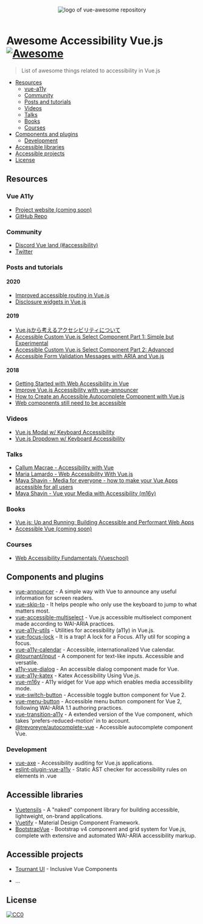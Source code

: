<p align="center">
  <br>
  <img src="https://avatars0.githubusercontent.com/u/38933658?s=200&v=4" alt="logo of vue-awesome repository">
  <br>
  <br>
</p>

# Awesome Accessibility Vue.js [![Awesome](https://cdn.rawgit.com/sindresorhus/awesome/d7305f38d29fed78fa85652e3a63e154dd8e8829/media/badge.svg)](https://github.com/sindresorhus/awesome)

> List of awesome things related to accessibility in Vue.js

- [Resources](#resources)
  - [vue-a11y](#vue-a11y)
  - [Community](#community)
  - [Posts and tutorials](#posts-and-tutorials)
  - [Videos](#videos)
  - [Talks](#talks)
  - [Books](#books)
  - [Courses](#courses)
- [Components and plugins](#components-and-plugins)
  - [Development](#development)
- [Accessible libraries](#accessible-libraries)
- [Accessible projects](#accessible-projects)
- [License](#license)

## Resources

### Vue A11y

- [Project website (coming soon)](https://vue-a11y.com/)
- [GitHub Repo](https://github.com/vue-a11y)

### Community

- [Discord Vue land (#accessibility)](https://vue.land/)
- [Twitter](https://twitter.com/vue_a11y)

### Posts and tutorials

#### 2020

- [Improved accessible routing in Vue.js](https://marcus.io/blog/improved-accessible-routing-vuejs)
- [Disclosure widgets in Vue.js](https://marcus.io/blog/disclosure-widget-vuejs)

#### 2019

- [Vue.jsから考えるアクセシビリティについて](https://yamanoku.net/vue-a11y/)
- [Accessible Custom Vue.js Select Component Part 1: Simple but Experimental](https://markus.oberlehner.net/blog/accessible-custom-vue-form-select-component-simple-but-experimental/)
- [Accessible Custom Vue.js Select Component Part 2: Advanced](https://markus.oberlehner.net/blog/accessible-custom-vue-form-select-component-simple-but-advanced/)
- [Accessible Form Validation Messages with ARIA and Vue.js](https://vuejsdevelopers.com/2019/05/13/accessibility-validation-aria-vuejs/)

#### 2018

- [Getting Started with Web Accessibility in Vue](https://medium.com/@emilymears/getting-started-with-web-accessibility-in-vue-17e2c4ea0842)
- [Improve Vue.js Accessibility with vue-announcer](https://alligator.io/vuejs/vuejs-accessible-announcements/)
- [How to Create an Accessible Autocomplete Component with Vue.js](https://alligator.io/vuejs/vue-a11y-autocomplete/)
- [Web components still need to be accessible](https://www.24a11y.com/2018/web-components-still-need-to-be-accessible/)

### Videos

- [Vue.js Modal w/ Keyboard Accessibility](https://www.youtube.com/watch?v=qYrpSvWdYKQ)
- [Vue.js Dropdown w/ Keyboard Accessibility](https://www.youtube.com/watch?v=SGVSvi1OxE8)

### Talks

- [Callum Macrae - Accessibility with Vue](https://www.youtube.com/watch?v=1Rvg_XkFH8Q)
- [Maria Lamardo - Web Accessibility With Vue.js](https://www.youtube.com/watch?v=mHubDB6DIfE)
- [Maya Shavin - Media for everyone - how to make your Vue Apps accessible for all users](https://www.youtube.com/watch?v=3hWTC5h0uAw)
- [Maya Shavin - Vue your Media with Accessibility (m16y)](https://www.youtube.com/watch?v=7YRTDaP3nMw)

### Books

- [Vue.js: Up and Running: Building Accessible and Performant Web Apps](https://www.amazon.com/Vue-js-Running-Building-Accessible-Performant-ebook/dp/B07B1N6GVC)
- [Accessible Vue (coming soon)](https://marcus.io/blog/change-of-ebook-plans)

### Courses

- [Web Accessibility Fundamentals (Vueschool)](https://vueschool.io/courses/web-accessibility-fundamentals)

## Components and plugins

- [vue-announcer](https://github.com/vue-a11y/vue-announcer) - A simple way with Vue to announce any useful information for screen readers.
- [vue-skip-to](https://github.com/vue-a11y/vue-skip-to) -  It helps people who only use the keyboard to jump to what matters most.
- [vue-accessible-multiselect](https://github.com/vue-a11y/vue-accessible-multiselect) - Vue.js accessible multiselect component made according to WAI-ARIA practices.
- [vue-a11y-utils](https://github.com/jinjiang/vue-a11y-utils) - Utilities for accessibility (a11y) in Vue.js.
- [vue-focus-lock](https://github.com/theKashey/vue-focus-lock) - It is a trap! A lock for a Focus. A11y util for scoping a focus.
- [vue-a11y-calendar](https://github.com/IBM/vue-a11y-calendar) - Accessible, internationalized Vue calendar.
- [@tournant/input](https://github.com/tournantdev/ui/tree/master/packages/input) - A component for text-like inputs. Accessible and versatile.
- [a11y-vue-dialog](https://github.com/renatodeleao/a11y-vue-dialog) - An accessible dialog component made for Vue.
- [vue-a11y-katex](https://github.com/dangvanthanh/vue-a11y-katex) - Katex Accessibility Using Vue.js.
- [vue-m16y](https://github.com/mayashavin/vue-m16y) - A11y widget for Vue app which enables media accessibility mode.
- [vue-switch-button](https://github.com/marcus-herrmann/vue-switch-button) - Accessible toggle button component for Vue 2.
- [vue-menu-button](https://github.com/marcus-herrmann/vue-menu-button) - Accessible menu button component for Vue 2, following WAI-ARIA 1.1 authoring practices.
- [vue-transition-a11y](https://github.com/vanhoofmaarten/vue-transition-a11y) - A extended version of the Vue <transition> component, which takes 'prefers-reduced-motion' in to account.
- [@trevoreyre/autocomplete-vue](https://github.com/trevoreyre/autocomplete/tree/master/packages/autocomplete-vue) - Accessible autocomplete component Vue.

### Development
- [vue-axe](https://github.com/vue-a11y/vue-axe) - Accessibility auditing for Vue.js applications.
- [eslint-plugin-vue-a11y](https://github.com/maranran/eslint-plugin-vue-a11y) - Static AST checker for accessibility rules on elements in .vue

## Accessible libraries

- [Vuetensils](https://vuetensils.stegosource.com/) - A "naked" component library for building accessible, lightweight, on-brand applications.
- [Vuetify](https://vuetifyjs.com/en/) - Material Design Component Framework.
- [BootstrapVue](https://bootstrap-vue.js.org/) - Bootstrap v4 component and grid system for Vue.js, complete with extensive and automated WAI-ARIA accessibility markup.

## Accessible projects
- [Tournant UI](https://github.com/tournantdev/ui) - Inclusive Vue Components

- ...

## License

[![CC0](http://mirrors.creativecommons.org/presskit/buttons/88x31/svg/cc-zero.svg)](https://creativecommons.org/publicdomain/zero/1.0/)